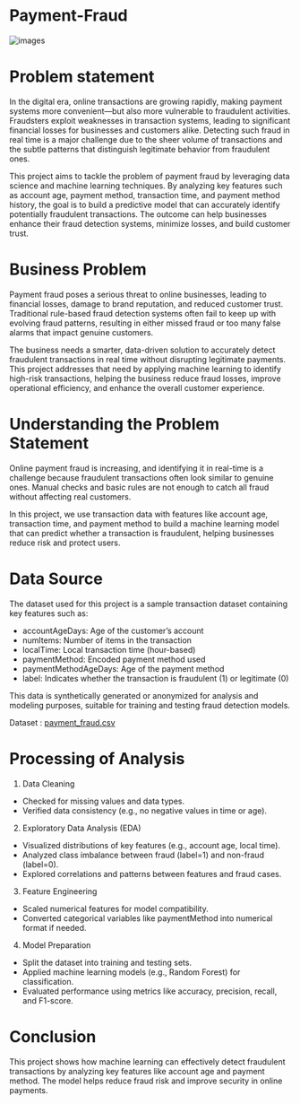 # Payment-Fraud

![images](https://github.com/user-attachments/assets/9bd32bec-ba12-46eb-ac45-c4ea74ca3a22)


# Problem statement

In the digital era, online transactions are growing rapidly, making payment systems more convenient—but also more vulnerable to fraudulent activities. Fraudsters exploit weaknesses in transaction systems, leading to significant financial losses for businesses and customers alike. Detecting such fraud in real time is a major challenge due to the sheer volume of transactions and the subtle patterns that distinguish legitimate behavior from fraudulent ones.

This project aims to tackle the problem of payment fraud by leveraging data science and machine learning techniques. By analyzing key features such as account age, payment method, transaction time, and payment method history, the goal is to build a predictive model that can accurately identify potentially fraudulent transactions. The outcome can help businesses enhance their fraud detection systems, minimize losses, and build customer trust.

# Business Problem

Payment fraud poses a serious threat to online businesses, leading to financial losses, damage to brand reputation, and reduced customer trust. Traditional rule-based fraud detection systems often fail to keep up with evolving fraud patterns, resulting in either missed fraud or too many false alarms that impact genuine customers.

The business needs a smarter, data-driven solution to accurately detect fraudulent transactions in real time without disrupting legitimate payments. This project addresses that need by applying machine learning to identify high-risk transactions, helping the business reduce fraud losses, improve operational efficiency, and enhance the overall customer experience.

# Understanding the Problem Statement

Online payment fraud is increasing, and identifying it in real-time is a challenge because fraudulent transactions often look similar to genuine ones. Manual checks and basic rules are not enough to catch all fraud without affecting real customers.

In this project, we use transaction data with features like account age, transaction time, and payment method to build a machine learning model that can predict whether a transaction is fraudulent, helping businesses reduce risk and protect users.

# Data Source

The dataset used for this project is a sample transaction dataset containing key features such as:

  * accountAgeDays: Age of the customer’s account
  * numItems: Number of items in the transaction
  * localTime: Local transaction time (hour-based)
  * paymentMethod: Encoded payment method used
  * paymentMethodAgeDays: Age of the payment method
  * label: Indicates whether the transaction is fraudulent (1) or legitimate (0)

This data is synthetically generated or anonymized for analysis and modeling purposes, suitable for training and testing fraud detection models.

Dataset : [payment_fraud.csv](https://github.com/user-attachments/files/19665924/payment_fraud.csv)

# Processing of Analysis

1. Data Cleaning

 * Checked for missing values and data types.
 * Verified data consistency (e.g., no negative values in time or age).

2. Exploratory Data Analysis (EDA)

 * Visualized distributions of key features (e.g., account age, local time).
 * Analyzed class imbalance between fraud (label=1) and non-fraud (label=0).
 * Explored correlations and patterns between features and fraud cases.

3. Feature Engineering

 * Scaled numerical features for model compatibility.
 * Converted categorical variables like paymentMethod into numerical format if needed.

4. Model Preparation

 * Split the dataset into training and testing sets.
 * Applied machine learning models (e.g., Random Forest) for classification.
 * Evaluated performance using metrics like accuracy, precision, recall, and F1-score.

# Conclusion

This project shows how machine learning can effectively detect fraudulent transactions by analyzing key features like account age and payment method. The model helps reduce fraud risk and improve security in online payments.
